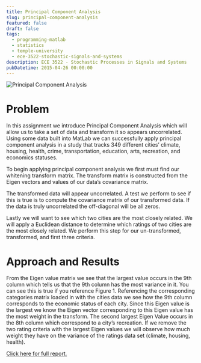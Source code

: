 ```yaml
---
title: Principal Component Analysis
slug: principal-component-analysis
featured: false
draft: false
tags:
  - programming-matlab
  - statistics
  - temple-university
  - ece-3522-stochastic-signals-and-systems
description: ECE 3522 - Stochastic Processes in Signals and Systems
pubDatetime: 2015-04-26 00:00:00
---
```


![Principal Component Analysis](@assets/images/3522_stochastic_systems/principle_component_analysis.png)

# Problem

In this assignment we introduce Principal Component Analysis which will allow
us to take a set of data and transform it so appears uncorrelated. Using some
data built into MatLab we can successfully apply principal component analysis
in a study that tracks 349 different cities’ climate, housing, health, crime,
transportation, education, arts, recreation, and economics statuses.

To begin applying principal component analysis we first must find our whitening
transform matrix. The transform matrix is constructed from the Eigen vectors
and values of our data’s covariance matrix.

The transformed data will appear uncorrelated. A test we perform to see if this
is true is to compute the covariance matrix of our transformed data. If the
data is truly uncorrelated the off-diagonal will be all zeros.

Lastly we will want to see which two cities are the most closely related. We
will apply a Euclidean distance to determine which ratings of two cities are
the most closely related. We perform this step for our un-transformed,
transformed, and first three criteria.

# Approach and Results

From the Eigen value matrix we see that the largest value occurs in the 9th
column which tells us that the 9th column has the most variance in it. You can
see this is true if you reference Figure 1. Referencing the corresponding
categories matrix loaded in with the cities data we see how the 9th column
corresponds to the economic status of each city. Since this Eigen value is the
largest we know the Eigen vector corresponding to this Eigen value has the most
weight in the transform. The second largest Eigen Value occurs in the 8th
column which correspond to a city’s recreation. If we remove the two rating
criteria with the largest Eigen values we will observe how much weight they
have on the variance of the ratings data set (climate, housing, health).

[Click here for full report.](/public/assets/files/20150426_trejo_devin_ca12.pdf)
